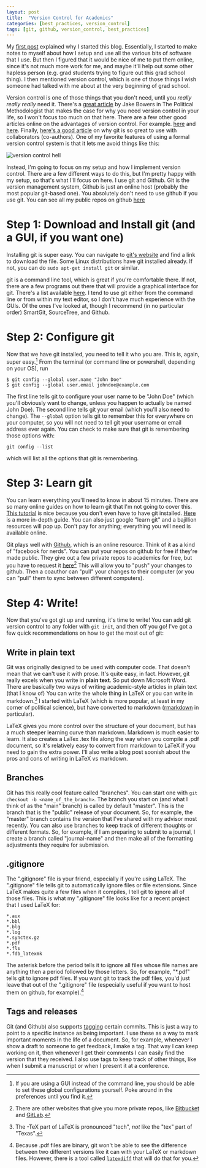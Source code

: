 ```yaml
---
layout: post
title:  "Version Control for Academics"
categories: [best_practices, version_control]
tags: [git, github, version_control, best_practices]
---
```


My [first post](/blog/2015/09/why-blog.html) explained why I started this blog.
Essentially, I started to make notes to myself about how I setup and use all the various bits of software that I use.
But then I figured that it would be nice of me to put them online, since it's not much more work for me, and maybe it'll help out some other hapless person (e.g. grad students trying to figure out this grad school thing). 
I then mentioned version control, which is one of those things I wish someone had talked with me about at the very beginning of grad school. 

Version control is one of those things that you don't need, until you *really really really* need it. 
There's a [great article](http://polmeth.wustl.edu/methodologist/tpm_v18_n2.pdf) by Jake Bowers in The Political Methodologist that makes the case for why you need version control in your life, so I won't focus too much on that here. 
There are a few other good articles online on the advantages of version control. 
For example. [here](http://academia.stackexchange.com/questions/5277/why-use-version-control-systems-for-writing-a-paper) and [here](http://christinabergey.com/blog/2014/01/version-control-for-academics/).
Finally, [here's a good article](https://www.sharelatex.com/blog/2012/10/16/collaborating-with-latex-and-git.html) on why git is so great to use with collaborators (co-authors). 
One of my favorite features of using a formal version control system is that it lets me avoid things like this: 

![version control hell](http://www.phdcomics.com/comics/archive/phd101212s.gif)

Instead, I'm going to focus on my setup and how I implement version control.
There are a few different ways to do this, but I'm pretty happy with my setup, so that's what I'll focus on here.
I use git and Github.
Git is the version management system, Github is just an online host (probably the most popular git-based one).
You absolutely don't need to use github if you use git.
You can see all my public repos on github [here](https://github.com/jabranham)

# Step 1: Download and Install git (and a GUI, if you want one)
Installing git is super easy. 
You can navigate to [git's website](https://git-scm.com/) and find a link to download the file. 
Some Linux distributions have git installed already. 
If not, you can do `sudo apt-get install git` or similar. 

git is a command line tool, which is great if you're comfortable there. 
If not, there are a few programs out there that will provide a graphical interface for git. 
There's a list available [here](http://git-scm.com/downloads/guis).
I tend to use git either from the command line or from within my text editor, so I don't have much experience with the GUIs. 
Of the ones I've looked at, though I recommend (in no particular order) SmartGit, SourceTree, and Github. 

# Step 2: Configure git
Now that we have git installed, you need to tell it who you are. 
This is, again, super easy.[^1] 
From the terminal (or command line or powershell, depending on your OS), run

    $ git config --global user.name "John Doe"
    $ git config --global user.email johndoe@example.com

[^1]: If you are using a GUI instead of the command line, you should be able to set these global configurations yourself. Poke around in the preferences until you find it. 

The first line tells git to configure your user name to be "John Doe" (which you'll obviously want to change, unless you happen to actually be named John Doe).
The second line tells git your email (which you'll also need to change).
The `--global` option tells git to remember this for everywhere on your computer, so you will not need to tell git your username or email address ever again.
You can check to make sure that git is remembering those options with:

    git config --list 


which will list all the options that git is remembering. 

# Step 3: Learn git
You can learn everything you'll need to know in about 15 minutes. 
There are so many online guides on how to learn git that I'm not going to cover this. 
[This tutorial](https://try.github.io/levels/1/challenges/1) is nice because you don't even have to have git installed. 
[Here](https://www.atlassian.com/git/) is a more in-depth guide.
You can also just google "learn git" and a bajillion resources will pop up. 
Don't pay for anything; everything you will need is available online.

Git plays well with [Github](https://github.com), which is an online resource. 
Think of it as a kind of "facebook for nerds". 
You can put your repos on github for free if they're made public. 
They give out a few private repos to academics for free, but you have to request it [here](https://education.github.com/)[^3]
This will allow you to "push" your changes to github.
Then a coauthor can "pull" your changes to their computer (or you can "pull" them to sync between different computers).

[^3]: There are other websites that give you more private repos, like [Bitbucket](https://bitbucket.org) and [GitLab](https://gitlab.com).

# Step 4: Write!
Now that you've got git up and running, it's time to write! 
You can add git version control to any folder with `git init`, and then off you go! 
I've got a few quick recommendations on how to get the most out of git:

## Write in plain text

Git was originally designed to be used with computer code.
That doesn't mean that we can't use it with prose. 
It's quite easy, in fact. 
However, git really excels when you write in **plain text**. 
So put down Microsoft Word. 
There are basically two ways of writing academic-style articles in plain text (that I know of)
You can write the whole thing in LaTeX or you can write in markdown.[^2] 
I started with LaTeX (which is more popular,  at least in my corner of political science), but have converted to markdown ([rmarkdown](http://rmarkdown.rstudio.com/) in particular). 

[^2]: The -TeX part of LaTeX is pronounced "tech", *not* like the "tex" part of "Texas". 

LaTeX gives you more control over the structure of your document, but has a much steeper learning curve than markdown. 
Markdown is much easier to learn.
It also creates a LaTex .tex file along the way when you compile a .pdf document, so it's relatively easy to convert from markdown to LaTeX if you need to gain the extra power. 
I'll also write a blog post soonish about the pros and cons of writing in LaTeX vs markdown. 

## Branches
Git has this really cool feature called "branches". 
You can start one with `git checkout -b <name_of_the_branch>`.
The branch you start on (and what I think of as the "main" branch) is called by default "master". 
This is the branch that is the "public" release of your document. 
So, for example, the "master" branch contains the version that I've shared with my advisor most recently. 
You can also use branches to keep track of different thoughts or different formats. 
So, for example, if I am preparing to submit to a journal, I create a branch called "journal-name" and then make all of the formatting adjustments they require for submission. 

## .gitignore  
The ".gitignore" file is your friend, especially if you're using LaTeX. 
The ".gitignore" file tells git to automatically ignore files or file extensions. 
Since LaTeX makes quite a few files when it compiles, I tell git to ignore all of those files. 
This is what my ".gitignore" file looks like for a recent project that I used LaTeX for: 


    *.aux
    *.bbl
    *.blg
    *.log
    *.synctex.gz
    *.pdf
    *.fls
    *.fdb_latexmk


The asterisk before the period tells it to ignore all files whose file names are anything then a period followed by those letters. 
So, for example, "*.pdf" tells git to ignore pdf files. 
If you want git to track the pdf files, you'd just leave that out of the ".gitignore" file (especially useful if you want to host them on github, for example).[^4]

[^4]: Because .pdf files are binary, git won't be able to see the difference between two different versions like it can with your LaTeX or markdown files. However, there is a tool called [`latexdiff`](http://www.ctan.org/tex-archive/support/latexdiff/) that will do that for you.


## Tags and releases 

Git (and Github) also supports [tagging](https://git-scm.com/book/en/v2/Git-Basics-Tagging) certain commits. 
This is just a way to point to a specific instance as being important. 
I use these as a way to mark important moments in the life of a document.
So, for example, whenever I show a draft to someone to get feedback, I make a tag.
That way I can keep working on it, then whenever I get their comments I can easily find the version that they received.
I also use tags to keep track of other things, like when I submit a manuscript or when I present it at a conference. 
